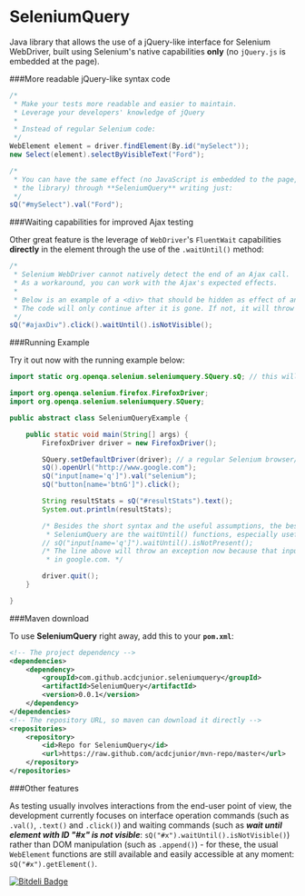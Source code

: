 SeleniumQuery
======

Java library that allows the use of a jQuery-like interface for Selenium WebDriver, built using Selenium's native capabilities **only** (no `jQuery.js` is embedded at the page).

###More readable jQuery-like syntax code

`````java
/*
 * Make your tests more readable and easier to maintain.
 * Leverage your developers' knowledge of jQuery
 * 
 * Instead of regular Selenium code:
 */
WebElement element = driver.findElement(By.id("mySelect"));
new Select(element).selectByVisibleText("Ford");

/*
 * You can have the same effect (no JavaScript is embedded to the page, no side effects are added by
 * the library) through **SeleniumQuery** writing just:
 */
sQ("#mySelect").val("Ford");
`````


###Waiting capabilities for improved Ajax testing

Other great feature is the leverage of `WebDriver`'s `FluentWait` capabilities **directly** in the element through the use of the `.waitUntil()` method:

`````java
/*
 * Selenium WebDriver cannot natively detect the end of an Ajax call.
 * As a workaround, you can work with the Ajax's expected effects.
 * 
 * Below is an example of a <div> that should be hidden as effect of an Ajax call.
 * The code will only continue after it is gone. If not, it will throw a timeout exception.
 */
sQ("#ajaxDiv").click().waitUntil().isNotVisible();
`````

###Running Example

Try it out now with the running example below:

`````java
import static org.openqa.selenium.seleniumquery.SQuery.sQ; // this will allow the short syntax

import org.openqa.selenium.firefox.FirefoxDriver;
import org.openqa.selenium.seleniumquery.SQuery;

public abstract class SeleniumQueryExample {

    public static void main(String[] args) {
        FirefoxDriver driver = new FirefoxDriver();

        SQuery.setDefaultDriver(driver); // a regular Selenium browser/driver - used by sQ() calls
        sQ().openUrl("http://www.google.com");
        sQ("input[name='q']").val("selenium");
        sQ("button[name='btnG']").click();

        String resultStats = sQ("#resultStats").text();
        System.out.println(resultStats);

        /* Besides the short syntax and the useful assumptions, the best capabilities of
         * SeleniumQuery are the waitUntil() functions, especially useful for Ajax tests: */
        // sQ("input[name='q']").waitUntil().isNotPresent();
        /* The line above will throw an exception now because that input never goes away
         * in google.com. */

        driver.quit();
    }

}
`````

###Maven download

To use **SeleniumQuery** right away, add this to your **`pom.xml`**:

`````xml
<!-- The project dependency -->
<dependencies>
    <dependency>
        <groupId>com.github.acdcjunior.seleniumquery</groupId>
        <artifactId>SeleniumQuery</artifactId>
        <version>0.0.1</version>
    </dependency>
</dependencies>
<!-- The repository URL, so maven can download it directly -->
<repositories>
    <repository>
        <id>Repo for SeleniumQuery</id>
        <url>https://raw.github.com/acdcjunior/mvn-repo/master</url>
    </repository>
</repositories>
`````

###Other features

As testing usually involves interactions from the end-user point of view, the development currently focuses on
interface operation commands (such as `.val()`, `.text()` and `.click()`) and waiting commands (such as ***wait until element with ID "#x" is not visible***: `sQ("#x").waitUntil().isNotVisible()`) rather than DOM manipulation (such as `.append()`) - for these, the usual `WebElement` functions are still available and easily accessible at any moment: `sQ("#x").getElement()`.

[![Bitdeli Badge](https://d2weczhvl823v0.cloudfront.net/acdcjunior/SeleniumQuery/trend.png)](https://bitdeli.com/free "Bitdeli Badge")
